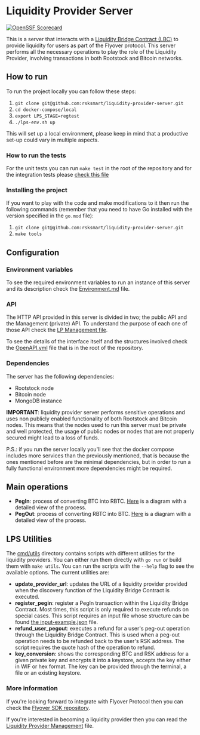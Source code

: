 # Liquidity Provider Server
[![OpenSSF Scorecard](https://api.scorecard.dev/projects/github.com/rsksmart/liquidity-provider-server/badge)](https://scorecard.dev/viewer/?uri=github.com/rsksmart/liquidity-provider-server)

This is a server that interacts with a [Liquidity Bridge Contract (LBC)](https://github.com/rsksmart/liquidity-bridge-contract) to provide liquidity for users
as part of the Flyover protocol. This server performs all the necessary operations to play the role of the Liquidity Provider, involving transactions in both
Rootstock and Bitcoin networks.

## How to run
To run the project locally you can follow these steps:

1. `git clone git@github.com:rsksmart/liquidity-provider-server.git`
2. `cd docker-compose/local`
3. `export LPS_STAGE=regtest`
4. `./lps-env.sh up`

This will set up a local environment, please keep in mind that a productive set-up could vary in multiple aspects.

### How to run the tests
For the unit tests you can run `make test` in the root of the repository and for the integration tests please [check this file](test/integration/Readme.md)

### Installing the project
If you want to play with the code and make modifications to it then run the following commands (remember that you need to have Go installed with the version
specified in the `go.mod` file):
1. `git clone git@github.com:rsksmart/liquidity-provider-server.git`
2. `make tools`

## Configuration

### Environment variables
To see the required environment variables to run an instance of this server and its description check the [Environment.md](docs/Environment.md) file.

### API
The HTTP API provided in this server is divided in two; the public API and the Management (private) API. To understand the purpose of each one of those
API check the [LP Management file](docs/LP-Management.md#context).

To see the details of the interface itself and the structures involved check the [OpenAPI.yml](OpenApi.yml) file that is in the root of the repository.

### Dependencies
The server has the following dependencies:
- Rootstock node
- Bitcoin node
- MongoDB instance

**IMPORTANT**: liquidity provider server performs sensitive operations and uses non publicly enabled functionality of both Rootstock and Bitcoin nodes.
This means that the nodes used to run this server must be private and well protected, the usage of public nodes or nodes that are not properly secured
might lead to a loss of funds.

P.S.: if you run the server locally you'll see that the docker compose includes more services than the previously mentioned, that is because the ones
mentioned before are the minimal dependencies, but in order to run a fully functional environment more dependencies might be required.

## Main operations
- **PegIn**: process of converting BTC into RBTC. [Here](docs/diagrams/PegIn.mmd) is a diagram with a detailed view of the process.
- **PegOut**: process of converting RBTC into BTC. [Here](docs/diagrams/PegOut.mmd) is a diagram with a detailed view of the process.

## LPS Utilities
The [cmd/utils](cmd/utils) directory contains scripts with different utilities for the liquidity providers. You can either run them directly
with `go run` or build them with `make utils`. You can run the scripts with the `--help` flag to see the available options. The current utilities are:
- **update_provider_url**: updates the URL of a liquidity provider provided when the discovery function of the Liquidity Bridge Contract is executed.
- **register_pegin**: register a PegIn transaction within the Liquidity Bridge Contract. Most times, this script is only required to execute refunds
on special cases. This script requires an input file whose structure can be found [the input-example.json](cmd/utils/register_pegin/input-example.json) file.
- **refund_user_pegout**: executes a refund for a user's peg-out operation through the Liquidity Bridge Contract. This is used when a peg-out operation needs to be refunded back to the user's RSK address. The script requires the quote hash of the operation to refund.
- **key_conversion**: shows the corresponding BTC and RSK address for a given private key and encrypts it into a keystore, accepts the key either in WIF or hex format. The key can be provided through the terminal, a file or an existing keystore.

### More information
If you're looking forward to integrate with Flyover Protocol then you can check the [Flyover SDK repository](https://github.com/rsksmart/unified-bridges-sdk/tree/main/packages/flyover-sdk).

If you're interested in becoming a liquidity provider then you can read the [Liquidity Provider Management](docs/LP-Management.md) file.
